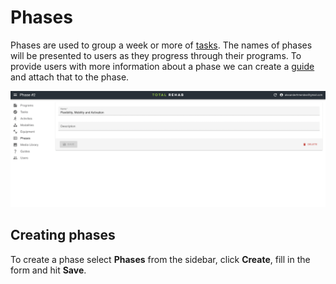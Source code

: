 # Phases

Phases are used to group a week or more of [tasks](./tasks.md). The names of
phases will be presented to users as they progress through their programs. To
provide users with more information about a phase we can create a
[guide](./guides.md) and attach that to the phase.

![Create phase](../static/img/create-phase.png)

## Creating phases

To create a phase select **Phases** from the sidebar, click **Create**, fill
in the form and hit **Save**.
